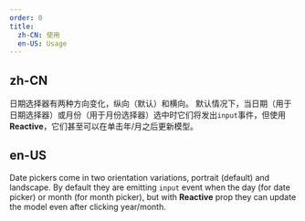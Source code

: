 ```yaml
---
order: 0
title:
  zh-CN: 使用
  en-US: Usage
---
```


## zh-CN

日期选择器有两种方向变化，纵向（默认）和横向。 默认情况下，当日期（用于日期选择器）或月份（用于月份选择器）选中时它们将发出`input`事件，但使用**Reactive**，它们甚至可以在单击年/月之后更新模型。

## en-US

Date pickers come in two orientation variations, portrait (default) and landscape. By default they are emitting `input`
event when the day (for date picker) or month (for month picker), but with **Reactive** prop they can update the model even
after clicking year/month.
